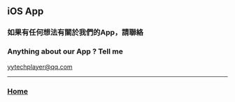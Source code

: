 ## iOS App

### 如果有任何想法有關於我們的App，請聯絡

### Anything about our App ? Tell me

yytechplayer@qq.com

---------------------------------------------

### [Home](https://yytechplayer.github.io) 



